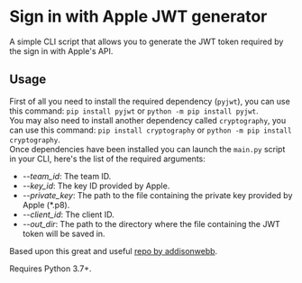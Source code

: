 # Sign in with Apple JWT generator

A simple CLI script that allows you to generate the JWT token required by the sign in with Apple's API.

## Usage

First of all you need to install the required dependency (`pyjwt`), you can use this command: `pip install pyjwt` or `python -m pip install pyjwt`.
<br />
You may also need to install another dependency called `cryptography`, you can use this command: `pip install cryptography` or `python -m pip install cryptography`.
<br />
Once dependencies have been installed you can launch the `main.py` script in your CLI, here's the list of the required arguments:

- *--team_id*: The team ID.
- *--key_id*: The key ID provided by Apple.
- *--private_key*: The path to the file containing the private key provided by Apple (*.p8).
- *--client_id*: The client ID.
- *--out_dir*: The path to the directory where the file containing the JWT token will be saved in.

Based upon this great and useful [repo by addisonwebb](https://github.com/addisonwebb/Apple-JWT-Generator).

Requires Python 3.7+.
